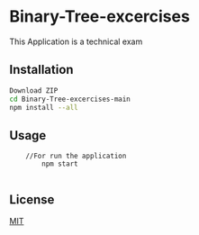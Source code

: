 # Binary-Tree-excercises

This Application is a technical exam
## Installation

```bash
Download ZIP 
cd Binary-Tree-excercises-main
npm install --all
```

## Usage

```
    //For run the application
        npm start
        

```

## License
[MIT](https://choosealicense.com/licenses/mit/)
